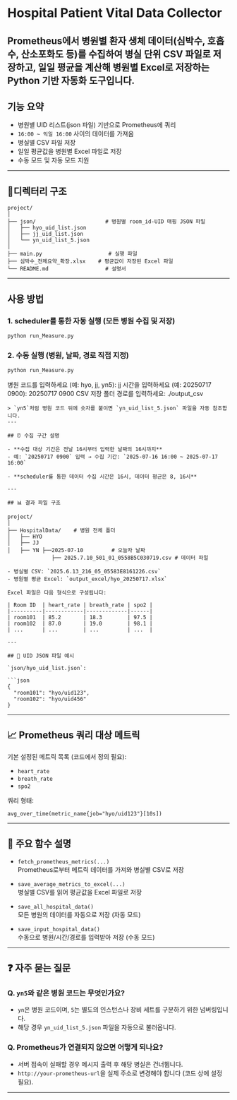 # Hospital Patient Vital Data Collector
Prometheus에서 병원별 환자 생체 데이터(심박수, 호흡수, 산소포화도 등)를 수집하여 병실 단위 CSV 파일로 저장하고, 일일 평균을 계산해 병원별 Excel로 저장하는 Python 기반 자동화 도구입니다.
---
## 기능 요약

- 병원별 UID 리스트(json 파일) 기반으로 Prometheus에 쿼리
- `16:00 ~ 익일 16:00` 사이의 데이터를 가져옴
- 병실별 CSV 파일 저장
- 일일 평균값을 병원별 Excel 파일로 저장
- 수동 모드 및 자동 모드 지원

---

## 📂디렉터리 구조

```
project/
│
├── json/                      # 병원별 room_id-UID 매핑 JSON 파일
│   ├── hyo_uid_list.json
│   ├── jj_uid_list.json
│   └── yn_uid_list_5.json
│
├── main.py                     # 실행 파일
├── 심박수_전체요약_확장.xlsx    # 평균값이 저장된 Excel 파일
└── README.md                  # 설명서
```

---

## 사용 방법

### 1. scheduler를 통한 자동 실행 (모든 병원 수집 및 저장)

```bash
python run_Measure.py
```

### 2. 수동 실행 (병원, 날짜, 경로 직접 지정)

```bash
python run_Measure.py
```

병원 코드를 입력하세요 (예: hyo, jj, yn5): jj
시간을 입력하세요 (예: 20250717 0900): 20250717 0900
CSV 저장 폴더 경로를 입력하세요: ./output_csv
```
> `yn5`처럼 병원 코드 뒤에 숫자를 붙이면 `yn_uid_list_5.json` 파일을 자동 참조합니다.
---

## ⏰ 수집 구간 설명

- **수집 대상 기간은 전날 16시부터 입력한 날짜의 16시까지**
- 예: `20250717 0900` 입력 → 수집 기간: `2025-07-16 16:00 ~ 2025-07-17 16:00`

- **scheduler를 통한 데이터 수집 시간은 16시, 데이터 평균은 8, 16시**

---

## 📊 결과 파일 구조

project/
│
├── HospitalData/    # 병원 전체 폴더                 
│   ├── HYO
│   ├── JJ
│   ├── YN ├──2025-07-10         # 오늘자 날짜
              ├── 2025.7.10_501_01_0558B5C030719.csv # 데이터 파일

- 병실별 CSV: `2025.6.13_216_05_05583E8161226.csv`
- 병원별 평균 Excel: `output_excel/hyo_20250717.xlsx`

Excel 파일은 다음 형식으로 구성됩니다:

| Room ID  | heart_rate | breath_rate | spo2 |
|----------|------------|-------------|------|
| room101  | 85.2       | 18.3        | 97.5 |
| room102  | 87.0       | 19.0        | 98.1 |
| ...      | ...        | ...         | ...  |

---

## 🔧 UID JSON 파일 예시

`json/hyo_uid_list.json`:

```json
{
  "room101": "hyo/uid123",
  "room102": "hyo/uid456"
}
```

---

## 📈 Prometheus 쿼리 대상 메트릭

기본 설정된 메트릭 목록 (코드에서 정의 필요):

- `heart_rate`
- `breath_rate`
- `spo2`

쿼리 형태:
```
avg_over_time(metric_name{job="hyo/uid123"}[10s])
```

---

## 🧪 주요 함수 설명

- `fetch_prometheus_metrics(...)`  
  Prometheus로부터 메트릭 데이터를 가져와 병실별 CSV로 저장

- `save_average_metrics_to_excel(...)`  
  병실별 CSV를 읽어 평균값을 Excel 파일로 저장

- `save_all_hospital_data()`  
  모든 병원의 데이터를 자동으로 저장 (자동 모드)

- `save_input_hospital_data()`  
  수동으로 병원/시간/경로를 입력받아 저장 (수동 모드)

---

## ❓ 자주 묻는 질문

### Q. `yn5`와 같은 병원 코드는 무엇인가요?
- `yn`은 병원 코드이며, `5`는 별도의 인스턴스나 장비 세트를 구분하기 위한 넘버링입니다.
- 해당 경우 `yn_uid_list_5.json` 파일을 자동으로 불러옵니다.

### Q. Prometheus가 연결되지 않으면 어떻게 되나요?
- 서버 접속이 실패할 경우 메시지 출력 후 해당 병실은 건너뜁니다.
- `http://your-prometheus-url`을 실제 주소로 변경해야 합니다 (코드 상에 설정 필요).

---
